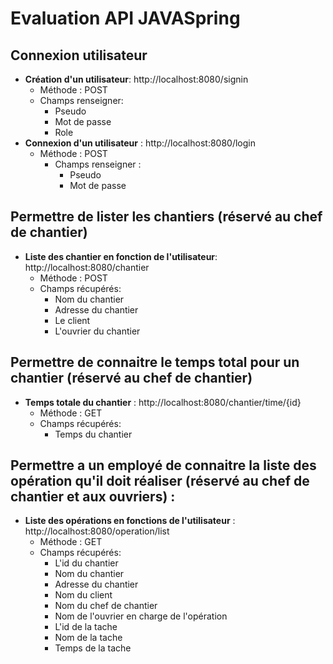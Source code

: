# Evaluation API JAVASpring

## Connexion utilisateur
- **Création d'un utilisateur**: http://localhost:8080/signin
  - Méthode : POST
  - Champs renseigner:
    - Pseudo
    - Mot de passe
    - Role
- **Connexion d'un utilisateur** : http://localhost:8080/login
  - Méthode : POST
    - Champs renseigner :
      - Pseudo
      - Mot de passe

## Permettre de lister les chantiers (réservé au chef de chantier)
- **Liste des chantier en fonction de l'utilisateur**: http://localhost:8080/chantier
  - Méthode : POST
  - Champs récupérés:
    - Nom du chantier
    - Adresse du chantier
    - Le client
    - L'ouvrier du chantier

## Permettre de connaitre le temps total pour un chantier (réservé au chef de chantier)
- **Temps totale du chantier** : http://localhost:8080/chantier/time/{id}
  - Méthode : GET
  - Champs récupérés:
    - Temps du chantier

## Permettre a un employé de connaitre la liste des opération qu'il doit réaliser (réservé au chef de chantier et aux ouvriers) : 
- **Liste des opérations en fonctions de l'utilisateur** : http://localhost:8080/operation/list
  - Méthode : GET
  - Champs récupérés:
    - L'id du chantier
    - Nom du chantier
    - Adresse du chantier
    - Nom du client
    - Nom du chef de chantier
    - Nom de l'ouvrier en charge de l'opération
    - L'id de la tache
    - Nom de la tache
    - Temps de la tache

